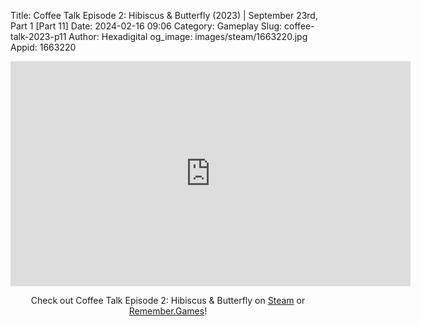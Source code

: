 Title: Coffee Talk Episode 2: Hibiscus & Butterfly (2023) | September 23rd, Part 1 [Part 11]
Date: 2024-02-16 09:06
Category: Gameplay
Slug: coffee-talk-2023-p11
Author: Hexadigital
og_image: images/steam/1663220.jpg
Appid: 1663220

<center><iframe src="https://www.youtube.com/embed/keYsVsrMCis?feature=oembed" allow="accelerometer; autoplay; encrypted-media; gyroscope; picture-in-picture" width="640" height="360" frameborder="0"></iframe>

Check out Coffee Talk Episode 2: Hibiscus & Butterfly on [Steam](https://store.steampowered.com/app/1663220/?curator_clanid=34633900) or [Remember.Games](https://remember.games/game/8083/coffee-talk-episode-2-hibiscus-butterfly/)!</center>